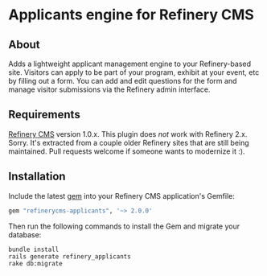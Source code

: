 # Applicants engine for Refinery CMS

## About

Adds a lightweight applicant management engine to your Refinery-based site.
Visitors can apply to be part of your program, exhibit at your event, etc by
filling out a form. You can add and edit questions for the form and manage
visitor submissions via the Refinery admin interface.


## Requirements

[Refinery CMS](http://refinerycms.com) version 1.0.x. This plugin does _not_
work with Refinery 2.x. Sorry. It's extracted from a couple older Refinery sites
that are still being maintained. Pull requests welcome if someone wants to
modernize it :).


## Installation

Include the latest [gem](http://rubygems.org/gems/refinerycms-applicants) into your
Refinery CMS application's Gemfile:

```ruby
gem "refinerycms-applicants", '~> 2.0.0'
```

Then run the following commands to install the Gem and migrate your database:

    bundle install
    rails generate refinery_applicants
    rake db:migrate


